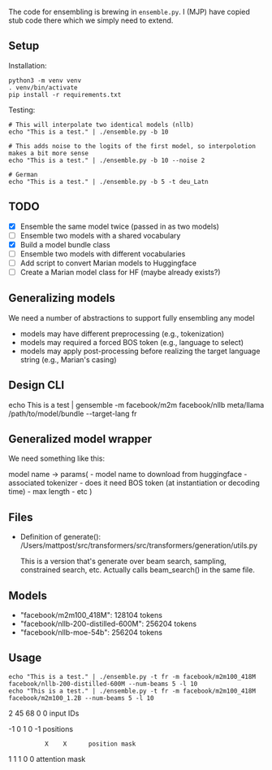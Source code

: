 The code for ensembling is brewing in `ensemble.py`.
I (MJP) have copied stub code there which we simply need to extend.

## Setup

Installation:

    python3 -m venv venv
    . venv/bin/activate
    pip install -r requirements.txt

Testing:

    # This will interpolate two identical models (nllb)
    echo "This is a test." | ./ensemble.py -b 10

    # This adds noise to the logits of the first model, so interpolotion makes a bit more sense
    echo "This is a test." | ./ensemble.py -b 10 --noise 2

    # German
    echo "This is a test." | ./ensemble.py -b 5 -t deu_Latn

## TODO
- [x] Ensemble the same model twice (passed in as two models)
- [ ] Ensemble two models with a shared vocabulary
- [x] Build a model bundle class
- [ ] Ensemble two models with different vocabularies
- [ ] Add script to convert Marian models to Huggingface
- [ ] Create a Marian model class for HF (maybe already exists?)

## Generalizing models

We need a number of abstractions to support fully ensembling any model

- models may have different preprocessing (e.g., tokenization)
- models may required a forced BOS token (e.g., language to select)
- models may apply post-processing before realizing the target language string (e.g., Marian's casing)

## Design CLI

echo This is a test | gensemble -m facebook/m2m facebook/nllb meta/llama /path/to/model/bundle --target-lang fr

## Generalized model wrapper

We need something like this:

model name -> params(
    - model name to download from huggingface
    - associated tokenizer
    - does it need BOS token (at instantiation or decoding time)
    - max length
    - etc
)

## Files

- Definition of generate(): /Users/mattpost/src/transformers/src/transformers/generation/utils.py

  This is a version that's generate over beam search, sampling, constrained search, etc.
  Actually calls beam_search() in the same file.

## Models

- "facebook/m2m100_418M": 128104 tokens
- "facebook/nllb-200-distilled-600M": 256204 tokens
- "facebook/nllb-moe-54b": 256204 tokens 

## Usage

    echo "This is a test." | ./ensemble.py -t fr -m facebook/m2m100_418M facebook/nllb-200-distilled-600M --num-beams 5 -l 10
    echo "This is a test." | ./ensemble.py -t fr -m facebook/m2m100_418M facebook/m2m100_1.2B --num-beams 5 -l 10





2   45   68   0    0      input IDs

-1   0    1   0   -1      positions

              X    X      position mask

1    1    1   0    0      attention mask              